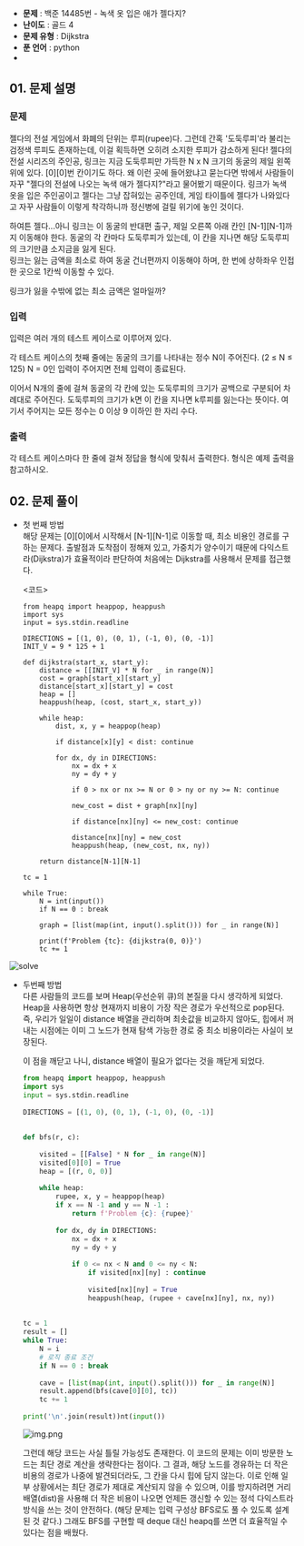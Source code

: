 - **문제** : 백준 14485번 - 녹색 옷 입은 애가 젤다지?
- **난이도** : 골드 4
- **문제 유형** : Dijkstra
- **푼 언어** : python
- 
## 01. 문제 설명

### 문제
젤다의 전설 게임에서 화폐의 단위는 루피(rupee)다. 그런데 간혹 '도둑루피'라 불리는 검정색 루피도 존재하는데, 이걸 획득하면 오히려 소지한 루피가 감소하게 된다!
젤다의 전설 시리즈의 주인공, 링크는 지금 도둑루피만 가득한 N x N 크기의 동굴의 제일 왼쪽 위에 있다. [0][0]번 칸이기도 하다. 왜 이런 곳에 들어왔냐고 묻는다면 밖에서 사람들이 자꾸 "젤다의 전설에 나오는 녹색 애가 젤다지?"라고 물어봤기 때문이다. 
링크가 녹색 옷을 입은 주인공이고 젤다는 그냥 잡혀있는 공주인데, 게임 타이틀에 젤다가 나와있다고 자꾸 사람들이 이렇게 착각하니까 정신병에 걸릴 위기에 놓인 것이다.

하여튼 젤다...아니 링크는 이 동굴의 반대편 출구, 제일 오른쪽 아래 칸인 [N-1][N-1]까지 이동해야 한다. 동굴의 각 칸마다 도둑루피가 있는데, 이 칸을 지나면 해당 도둑루피의 크기만큼 소지금을 잃게 된다. \
링크는 잃는 금액을 최소로 하여 동굴 건너편까지 이동해야 하며, 한 번에 상하좌우 인접한 곳으로 1칸씩 이동할 수 있다.

링크가 잃을 수밖에 없는 최소 금액은 얼마일까?

### 입력
입력은 여러 개의 테스트 케이스로 이루어져 있다. 

각 테스트 케이스의 첫째 줄에는 동굴의 크기를 나타내는 정수 N이 주어진다. (2 ≤ N ≤ 125) 
N = 0인 입력이 주어지면 전체 입력이 종료된다.

이어서 N개의 줄에 걸쳐 동굴의 각 칸에 있는 도둑루피의 크기가 공백으로 구분되어 차례대로 주어진다. 도둑루피의 크기가 k면 이 칸을 지나면 k루피를 잃는다는 뜻이다. 
여기서 주어지는 모든 정수는 0 이상 9 이하인 한 자리 수다.
### 출력
각 테스트 케이스마다 한 줄에 걸쳐 정답을 형식에 맞춰서 출력한다. 형식은 예제 출력을 참고하시오.

## 02. 문제 풀이

- 첫 번째 방법 <br>
  해당 문제는 [0][0]에서 시작해서 [N-1][N-1]로 이동할 때, 최소 비용인 경로를 구하는 문제다. 
  출발점과 도착점이 정해져 있고, 가중치가 양수이기 때문에 다익스트라(Dijkstra)가 효율적이라 판단하여 처음에는 Dijkstra를 사용해서 문제를 접근했다.

    <코드>
    ```
    from heapq import heappop, heappush
    import sys
    input = sys.stdin.readline
    
    DIRECTIONS = [(1, 0), (0, 1), (-1, 0), (0, -1)]
    INIT_V = 9 * 125 + 1
    
    def dijkstra(start_x, start_y):
        distance = [[INIT_V] * N for _ in range(N)]
        cost = graph[start_x][start_y]
        distance[start_x][start_y] = cost
        heap = []
        heappush(heap, (cost, start_x, start_y))
    
        while heap:
            dist, x, y = heappop(heap)
    
            if distance[x][y] < dist: continue
    
            for dx, dy in DIRECTIONS:
                nx = dx + x
                ny = dy + y
    
                if 0 > nx or nx >= N or 0 > ny or ny >= N: continue
    
                new_cost = dist + graph[nx][ny]
    
                if distance[nx][ny] <= new_cost: continue
    
                distance[nx][ny] = new_cost
                heappush(heap, (new_cost, nx, ny))
    
        return distance[N-1][N-1]
    
    tc = 1
    
    while True:
        N = int(input())
        if N == 0 : break
    
        graph = [list(map(int, input().split())) for _ in range(N)]
    
        print(f'Problem {tc}: {dijkstra(0, 0)}')
        tc += 1
    ```
![solve](solve1.png)
  - 두번째 방법 <br>
    다른 사람들의 코드를 보며 Heap(우선순위 큐)의 본질을 다시 생각하게 되었다.
    Heap을 사용하면 항상 현재까지 비용이 가장 작은 경로가 우선적으로 pop된다.
    즉, 우리가 일일이 distance 배열을 관리하며 최솟값을 비교하지 않아도,
    힙에서 꺼내는 시점에는 이미 그 노드가 현재 탐색 가능한 경로 중 최소 비용이라는 사실이 보장된다.

    이 점을 깨닫고 나니, distance 배열이 필요가 없다는 것을 깨닫게 되었다.
    
    ```python
    from heapq import heappop, heappush
    import sys
    input = sys.stdin.readline
  
    DIRECTIONS = [(1, 0), (0, 1), (-1, 0), (0, -1)]
  
  
    def bfs(r, c):
  
        visited = [[False] * N for _ in range(N)]
        visited[0][0] = True
        heap = [(r, 0, 0)]
  
        while heap:
            rupee, x, y = heappop(heap)
            if x == N -1 and y == N -1 :
                return f'Problem {c}: {rupee}'
  
            for dx, dy in DIRECTIONS:
                nx = dx + x
                ny = dy + y
  
                if 0 <= nx < N and 0 <= ny < N:
                    if visited[nx][ny] : continue
  
                    visited[nx][ny] = True
                    heappush(heap, (rupee + cave[nx][ny], nx, ny))
  
  
    tc = 1
    result = []
    while True:
        N = i
        # 로직 종료 조건
        if N == 0 : break
  
        cave = [list(map(int, input().split())) for _ in range(N)]
        result.append(bfs(cave[0][0], tc))
        tc += 1
  
    print('\n'.join(result))nt(input())

    ```
    ![img.png](solve2.png)

    그런데 해당 코드는 사실 틀릴 가능성도 존재한다.
    이 코드의 문제는 이미 방문한 노드는 최단 경로 계산을 생략한다는 점이다.
    그 결과, 해당 노드를 경유하는 더 작은 비용의 경로가 나중에 발견되더라도, 그 칸을 다시 힙에 담지 않는다.
    이로 인해 일부 상황에서는 최단 경로가 제대로 계산되지 않을 수 있으며,
    이를 방지하려면 거리 배열(dist)을 사용해 더 작은 비용이 나오면 언제든 갱신할 수 있는 정석 다익스트라 방식을 쓰는 것이 안전하다.
    (해당 문제는 입력 구성상 BFS로도 풀 수 있도록 설계된 것 같다.)
    그래도 BFS를 구현할 때 deque 대신 heapq를 쓰면 더 효율적일 수 있다는 점을 배웠다.